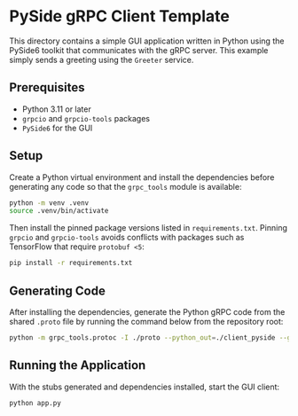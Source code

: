 # PySide gRPC Client Template

This directory contains a simple GUI application written in Python using the PySide6 toolkit that communicates with the gRPC server.
This example simply sends a greeting using the `Greeter` service.
## Prerequisites

- Python 3.11 or later
- `grpcio` and `grpcio-tools` packages
- `PySide6` for the GUI

## Setup

Create a Python virtual environment and install the dependencies before
generating any code so that the `grpc_tools` module is available:

```bash
python -m venv .venv
source .venv/bin/activate
```

Then install the pinned package versions listed in `requirements.txt`. Pinning
`grpcio` and `grpcio-tools` avoids conflicts with packages such as TensorFlow
that require `protobuf <5`:

```bash
pip install -r requirements.txt
```

## Generating Code

After installing the dependencies, generate the Python gRPC code from the shared
`.proto` file by running the command below from the repository root:

```bash
python -m grpc_tools.protoc -I ./proto --python_out=./client_pyside --grpc_python_out=./client_pyside ./proto/imagestorage.proto
```

## Running the Application

With the stubs generated and dependencies installed, start the GUI client:

```bash
python app.py
```
